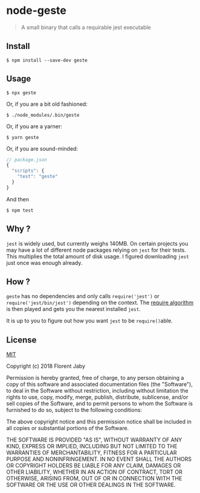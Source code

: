 node-geste
==========

> A small binary that calls a requirable jest executable

Install
-------

    $ npm install --save-dev geste

Usage
-----

    $ npx geste

Or, if you are a bit old fashioned:

    $ ./node_modules/.bin/geste

Or, if you are a yarner:

    $ yarn geste

Or, if you are sound-minded:

```javascript
// package.json
{
  "scripts": {
    "test": "geste"
  }
}
```

And then

    $ npm test

Why ?
-----

`jest` is widely used, but currently weighs 140MB. On certain projects you may have
a lot of different node packages relying on `jest` for their tests. This multiplies
the total amount of disk usage. I figured downloading `jest` just once was enough already.


How ?
-----

`geste` has no dependencies and only calls `require('jest')` or `require('jest/bin/jest')` depending
on the context. The [require algorithm](https://nodejs.org/dist/latest/docs/api/modules.html#modules_all_together)
is then played and gets you the nearest installed `jest`.

It is up to you to figure out how you want `jest` to be `require()`able.


License
-------

[MIT](http://opensource.org/licenses/MIT)

Copyright (c) 2018 Florent Jaby

Permission is hereby granted, free of charge, to any person obtaining a copy of this software and associated documentation files (the "Software"), to deal in the Software without restriction, including without limitation the rights to use, copy, modify, merge, publish, distribute, sublicense, and/or sell copies of the Software, and to permit persons to whom the Software is furnished to do so, subject to the following conditions:

The above copyright notice and this permission notice shall be included in all copies or substantial portions of the Software.

THE SOFTWARE IS PROVIDED "AS IS", WITHOUT WARRANTY OF ANY KIND, EXPRESS OR IMPLIED, INCLUDING BUT NOT LIMITED TO THE WARRANTIES OF MERCHANTABILITY, FITNESS FOR A PARTICULAR PURPOSE AND NONINFRINGEMENT. IN NO EVENT SHALL THE AUTHORS OR COPYRIGHT HOLDERS BE LIABLE FOR ANY CLAIM, DAMAGES OR OTHER LIABILITY, WHETHER IN AN ACTION OF CONTRACT, TORT OR OTHERWISE, ARISING FROM, OUT OF OR IN CONNECTION WITH THE SOFTWARE OR THE USE OR OTHER DEALINGS IN THE SOFTWARE.
